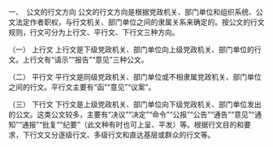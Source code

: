 一、　公文的行文方向 公文的行文方向是根据党政机关、部门单位和组织系统、公文法定作者职权，与行文机关、部门单位之间的隶属关系来确定的。按公文的行文规则，行文可分为上行文、平行文、下行文三种方向。 

（一） 上行文 上行文是下级党政机关、部门单位向上级党政机关、部门单位的行文。上行文有“请示”“报告”“意见”三种公文。 

（二） 平行文 平行文是同级党政机关、部门单位或不相隶属党政机关、部门单位之间的行文。平行文主要有“函”“意见”“议案”。 

（三） 下行文 下行文是上级党政机关、部门单位向下级党政机关、部门单位发出的公文。这类公文较多，主要有“决议”“决定”“命令”“公报”“公告”“通告”“意见”“通知”“通报”“批复”“纪要”（此文种有时也可上呈、平发）等。根据行文目的和要求，下行文又分逐级行文、多级行文和直达基层或群众的行文等。